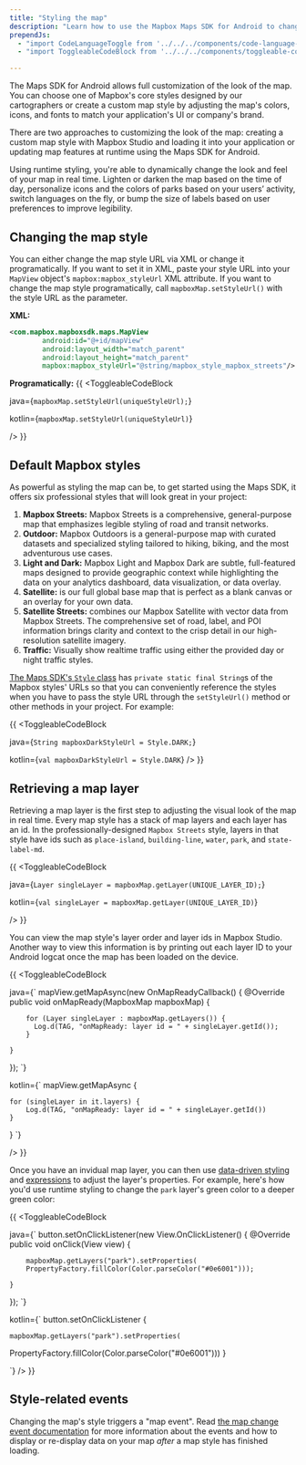 ```yaml
---
title: "Styling the map"
description: "Learn how to use the Mapbox Maps SDK for Android to change your map style to a custom style or a pre-made style made by the talented Mapbox cartography team."
prependJs:
  - "import CodeLanguageToggle from '../../../components/code-language-toggle';"
  - "import ToggleableCodeBlock from '../../../components/toggleable-code-block';"

---
```


The Maps SDK for Android allows full customization of the look of the map. You can choose one of Mapbox's core styles designed by our cartographers or create a custom map style by adjusting the map's colors, icons, and fonts to match your application's UI or company's brand.

There are two approaches to customizing the look of the map: creating a custom map style with Mapbox Studio and loading it into your application or updating map features at runtime using the Maps SDK for Android.

Using runtime styling, you're able to dynamically change the look and feel of your map in real time. Lighten or darken the map based on the time of day, personalize icons and the colors of parks based on your users’ activity, switch languages on the fly, or bump the size of labels based on user preferences to improve legibility.

## Changing the map style

You can either change the map style URL via XML or change it programatically. If you want to set it in XML, paste your style URL into your `MapView` object's `mapbox:mapbox_styleUrl` XML attribute. If you want to change the map style programatically, call `mapboxMap.setStyleUrl()` with the style URL as the parameter.

**XML:**
```xml
<com.mapbox.mapboxsdk.maps.MapView
        android:id="@+id/mapView"
        android:layout_width="match_parent"
        android:layout_height="match_parent"
        mapbox:mapbox_styleUrl="@string/mapbox_style_mapbox_streets"/>
```

**Programatically:**
{{
<CodeLanguageToggle id="setting-style-url-java" />
<ToggleableCodeBlock

java={`
mapboxMap.setStyleUrl(uniqueStyleUrl);
`}

kotlin={`
mapboxMap.setStyleUrl(uniqueStyleUrl)
`}

/>
}}


## Default Mapbox styles

As powerful as styling the map can be, to get started using the Maps SDK, it offers six professional styles that will look great in your project:

1. **Mapbox Streets:** Mapbox Streets is a comprehensive, general-purpose map that emphasizes legible styling of road and transit networks.
2. **Outdoor:** Mapbox Outdoors is a general-purpose map with curated datasets and specialized styling tailored to hiking, biking, and the most adventurous use cases.
3. **Light and Dark:** Mapbox Light and Mapbox Dark are subtle, full-featured maps designed to provide geographic context while highlighting the data on your analytics dashboard, data visualization, or data overlay.
4. **Satellite:** is our full global base map that is perfect as a blank canvas or an overlay for your own data.
5. **Satellite Streets:** combines our Mapbox Satellite with vector data from Mapbox Streets. The comprehensive set of road, label, and POI information brings clarity and context to the crisp detail in our high-resolution satellite imagery.
6. **Traffic:** Visually show realtime traffic using either the provided day or night traffic styles.

[The Maps SDK's `Style` class](https://github.com/mapbox/mapbox-gl-native/blob/master/platform/android/MapboxGLAndroidSDK/src/main/java/com/mapbox/mapboxsdk/constants/Style.java) has `private static final String`s of the Mapbox styles' URLs so that you can conveniently reference the styles when you have to pass the style URL through the `setStyleUrl()` method or other methods in your project. For example:

{{
<CodeLanguageToggle id="dark-style-string" />
<ToggleableCodeBlock

java={`
String mapboxDarkStyleUrl = Style.DARK;
`}

kotlin={`
val mapboxDarkStyleUrl = Style.DARK
`}
/>
}}


## Retrieving a map layer

Retrieving a map layer is the first step to adjusting the visual look of the map in real time. Every map style has a stack of map layers and each layer has an id. In the professionally-designed `Mapbox Streets` style, layers in that style have ids such as `place-island`, `building-line`, `water`, `park`, and `state-label-md`.

{{
<CodeLanguageToggle id="getting-layer" />
<ToggleableCodeBlock

java={`
Layer singleLayer = mapboxMap.getLayer(UNIQUE_LAYER_ID);
`}

kotlin={`
val singleLayer = mapboxMap.getLayer(UNIQUE_LAYER_ID)
`}

/>
}}

You can view the map style's layer order and layer ids in Mapbox Studio. Another way to view this information is by printing out each layer ID to your Android logcat once the map has been loaded on the device.

{{
<CodeLanguageToggle id="printing-layer-ids" />
<ToggleableCodeBlock

java={`
mapView.getMapAsync(new OnMapReadyCallback() {
@Override
	public void onMapReady(MapboxMap mapboxMap) {

		for (Layer singleLayer : mapboxMap.getLayers()) {
		  Log.d(TAG, "onMapReady: layer id = " + singleLayer.getId());
		}

	}
});
`}

kotlin={`
mapView.getMapAsync {

	for (singleLayer in it.layers) {
	    Log.d(TAG, "onMapReady: layer id = " + singleLayer.getId())
	}

}
`}

/>
}}

Once you have an invidual map layer, you can then use [data-driven styling](/android-docs/maps/overview/data-driven-styling/) and [expressions](/android-docs/maps/overview/expressions/) to adjust the layer's properties. For example, here's how you'd use runtime styling to change the `park` layer's green color to a deeper green color:

{{
<CodeLanguageToggle id="changing-park-layer" />
<ToggleableCodeBlock

java={`
button.setOnClickListener(new View.OnClickListener() {
@Override
	public void onClick(View view) {
		
		mapboxMap.getLayers("park").setProperties(
		PropertyFactory.fillColor(Color.parseColor("#0e6001")));
		
	}
});
`}

kotlin={`
button.setOnClickListener { 

	mapboxMap.getLayers("park").setProperties(
PropertyFactory.fillColor(Color.parseColor("#0e6001"))) 
}
          
`}
/>
}}

## Style-related events

Changing the map's style triggers a "map event". Read [the map change event documentation](https://www.mapbox.com/android-docs/maps/overview/events/#map-change-events) for more information about the events and how to display or re-display data on your map _after_ a map style has finished loading.